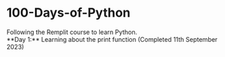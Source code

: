# 100-Days-of-Python
<p>Following the Remplit course to learn Python.<br>
**Day 1:** Learning about the print function (Completed 11th September 2023)<br>
